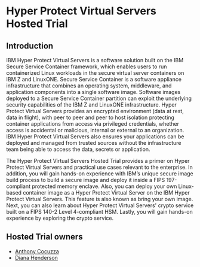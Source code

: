 # Hyper Protect Virtual Servers Hosted Trial

## Introduction
IBM Hyper Protect Virtual Servers is a software solution built on the IBM Secure Service Container framework, which enables users to run containerized Linux workloads in the secure virtual server containers on IBM Z and LinuxONE. Secure Service Container is a software appliance infrastructure that combines an operating system, middleware, and application components into a single software image. Software images deployed to a Secure Service Container partition can exploit the underlying security capabilities of the IBM Z and LinuxONE infrastructure. Hyper Protect Virtual Servers provides an encrypted environment (data at rest, data in flight), with peer to peer and peer to host isolation protecting container applications from access via privileged credentials, whether access is accidental or malicious, internal or external to an organization. IBM Hyper Protect Virtual Servers also ensures your applications can be deployed and managed from trusted sources without the infrastructure team being able to access the data, secrets or application.

The Hyper Protect Virtual Servers Hosted Trial provides a primer on Hyper Protect Virtual Servers and practical use cases relevant to the enterprise. In addition, you will gain hands-on experience with IBM’s unique secure image build process to build a secure image and deploy it inside a FIPS 197-compliant protected memory enclave. Also, you can deploy your own Linux-based container image as a Hyper Protect Virtual Server on the IBM Hyper Protect Virtual Servers. This feature is also known as bring your own image. Next, you can also learn about Hyper Protect Virtual Servers' crypto service built on a FIPS 140-2 Level 4-compliant HSM. Lastly, you will gain hands-on experience by exploring the crypto service.


## Hosted Trial owners
* [Anthony Cocuzza](mailto:amcocuzz@us.ibm.com)
* [Diana Henderson](mailto:dmhender@us.ibm.com)
